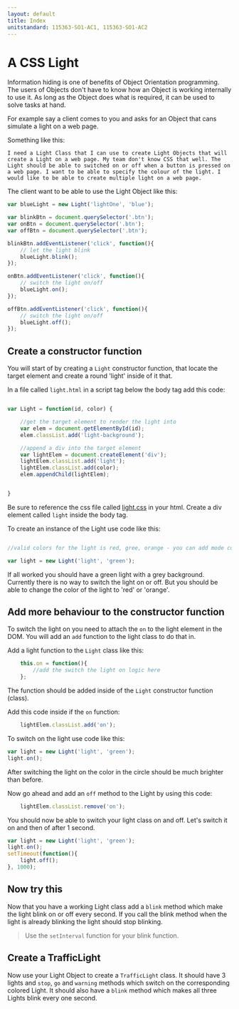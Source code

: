 ```yaml
---
layout: default
title: Index
unitstandard: 115363-SO1-AC1, 115363-SO1-AC2
---
```


# A CSS Light

Information hiding is one of benefits of Object Orientation programming. The users of Objects don't have to know how an Object is working internally to use it. As long as the Object does what is required, it can be used to solve tasks at hand.

For example say a client comes to you and asks for an Object that cans simulate a light on a web page.

Something like this:

`I need a Light Class that I can use to create Light Objects that will create a Light on a web page. My team don't know CSS that well. The Light should be able to switched on or off when a button is pressed on a web page. I want to be able to specify the colour of the light. I would like to be able to create multiple light on a web page.`

The client want to be able to use the Light Object like this:

```javascript
var blueLight = new Light('lightOne', 'blue');

var blinkBtn = document.querySelector('.btn');
var onBtn = document.querySelector('.btn');
var offBtn = document.querySelector('.btn');

blinkBtn.addEventListener('click', function(){
    // let the light blink
    blueLight.blink();
});

onBtn.addEventListener('click', function(){
    // switch the light on/off
    blueLight.on();
});

offBtn.addEventListener('click', function(){
    // switch the light on/off
    blueLight.off();
});
```

## Create a constructor function

You will start of by creating a `Light` constructor function, that locate the target element and create a round 'light' inside of it that.

In a file called `light.html` in a script tag below the body tag add this code:

```javascript

var Light = function(id, color) {

    //get the target element to render the light into
    var elem = document.getElementById(id);
    elem.classList.add('light-background');

    //append a div into the target element
    var lightElem = document.createElement('div');
    lightElem.classList.add('light');
    lightElem.classList.add(color);
    elem.appendChild(lightElem);


}
```

Be sure to reference the css file called [light.css](/pages/ligth.css) in your html. Create a div element called `light` inside the body tag.

To create an instance of the Light use code like this:

```javascript

//valid colors for the light is red, gree, orange - you can add mode colors by adding classes in the css file

var light = new Light('light', 'green');

```

If all worked you should have a green light with a grey background. Currently there is no way to switch the light on or off. But you should be able to change the color of the light to 'red' or 'orange'.

## Add more behaviour to the constructor function

To switch the light on you need to attach the `on` to the light element in the DOM. You will add an `add` function to the light class to do that in.

Add a light function to the `Light` class like this:

```javascript
    this.on = function(){
        //add the switch the light on logic here
    };
```

The function should be added inside of the `Light` constructor function (class).

Add this code inside if the `on` function:

```javascript
    lightElem.classList.add('on');
```

To switch on the light use code like this:

```javascript
var light = new Light('light', 'green');
light.on();
```

After switching the light on the color in the circle should be much brighter than before.

Now go ahead and add an `off` method to the Light by using this code:

```javascript
    lightElem.classList.remove('on');
```

You should now be able to switch your light class on and off. Let's switch it on and then of after 1 second.

```javascript
var light = new Light('light', 'green');
light.on();
setTimeout(function(){
    light.off();
}, 1000);
```

## Now try this

Now that you have a working Light class add a `blink` method which make the light blink on or off every second. If you call the blink method when the light is already blinking the light should stop blinking.

> Use the `setInterval` function for your blink function.

## Create a TrafficLight

Now use your Light Object to create a `TrafficLight` class. It should have 3 lights and `stop`, `go` and `warning` methods which switch on the corresponding colored Light. It should also have a `blink` method which makes all three Lights blink every one second.
